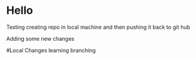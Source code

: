 # Hello
Testing creating repo in local machine and then pushing it back to git hub

Adding some new changes

#Local Changes
learning branching